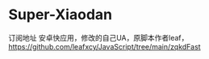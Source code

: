# Super-Xiaodan
订阅地址
安卓快应用，修改的自己UA，原脚本作者leaf，https://github.com/leafxcy/JavaScript/tree/main/zqkdFast

